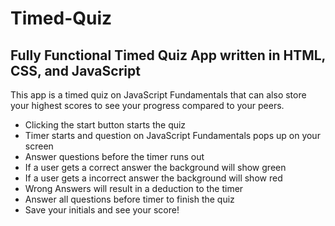 # Timed-Quiz 

## Fully Functional Timed Quiz App written in HTML, CSS, and JavaScript

This app is a timed quiz on JavaScript Fundamentals that can also store your highest scores to see your progress compared to your peers.

* Clicking the start button starts the quiz
* Timer starts and question on JavaScript Fundamentals pops up on your screen
* Answer questions before the timer runs out
* If a user gets a correct answer the background will show green
* If a user gets a incorrect answer the background will show red
* Wrong Answers will result in a deduction to the timer
* Answer all questions before timer to finish the quiz
* Save your initials and see your score!